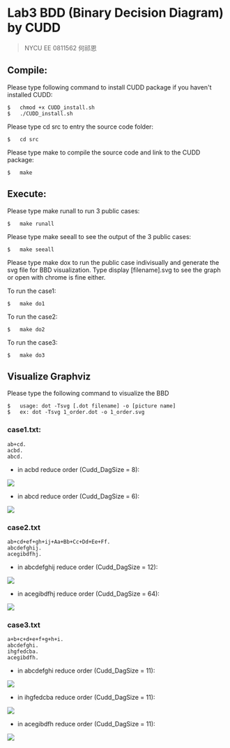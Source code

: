 # Lab3 BDD (Binary Decision Diagram) by CUDD

> NYCU EE 0811562 何祁恩

## Compile:

Please type following command to install CUDD package if you haven't installed CUDD:
```shellscript=
$	chmod +x CUDD_install.sh
$	./CUDD_install.sh
```

Please type cd src to entry the source code folder:
```bash=
$	cd src
```

Please type make to compile the source code and link to the CUDD package:
```bash=
$	make
```

## Execute:
Please type make runall to run 3 public cases:
```bash=
$	make runall
```

Please type make seeall to see the output of the 3 public cases:
```bash=
$	make seeall
```

Please type make dox to run the public case indivisually and generate the svg file for BBD visualization.
Type display [filename].svg to see the graph or open with chrome is fine either.

To run the case1:
```bash=
$	make do1
```

To run the case2:
```bash=
$	make do2
```

To run the case3:
```bash=
$	make do3
```


## Visualize Graphviz
Please type the following command to visualize the BBD
```bash=
$ 	usage: dot -Tsvg [.dot filename] -o [picture name]
$	ex: dot -Tsvg 1_order.dot -o 1_order.svg
```

### case1.txt:
```bash=
ab+cd.
acbd.
abcd.
```

*	in acbd reduce order (Cudd_DagSize = 8):  

![](https://i.imgur.com/mqi2JG6.png)

*	in abcd reduce order (Cudd_DagSize = 6):

![](https://i.imgur.com/EEzIMvX.png)

### case2.txt
```bash=
ab+cd+ef+gh+ij+Aa+Bb+Cc+Dd+Ee+Ff.
abcdefghij.
acegibdfhj.
```
*	in abcdefghij reduce order (Cudd_DagSize = 12):

![](https://i.imgur.com/9veNXyE.png)

*	in acegibdfhj reduce order (Cudd_DagSize = 64):

![](https://i.imgur.com/lXS5Qex.png)

### case3.txt
```bash=
a+b+c+d+e+f+g+h+i.
abcdefghi.
ihgfedcba.
acegibdfh.
```
*	in abcdefghi reduce order (Cudd_DagSize = 11):

![](https://i.imgur.com/MvfSUsn.png)

*	in ihgfedcba reduce order (Cudd_DagSize = 11):

![](https://i.imgur.com/rZ5d9We.png)

*	in acegibdfh reduce order (Cudd_DagSize = 11):

![](https://i.imgur.com/5IjsXzD.png)